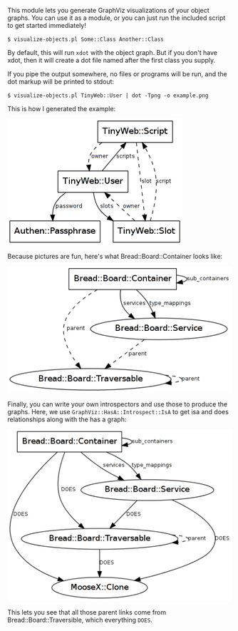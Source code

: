 This module lets you generate GraphViz visualizations of your object graphs.  You can use it as a module, or you can just run the included script to get started immediately!


    $ visualize-objects.pl Some::Class Another::Class

By default, this will run `xdot` with the object graph.  But if you
don't have xdot, then it will create a dot file named after the first
class you supply.

If you pipe the output somewhere, no files or programs will be run,
and the dot markup will be printed to stdout:

    $ visualize-objects.pl TinyWeb::User | dot -Tpng -o example.png

This is how I generated the example:

![example!](https://github.com/jrockway/graphviz-hasa/raw/master/example.png)

Because pictures are fun, here's what Bread::Board::Container looks
like:

![example2!](https://github.com/jrockway/graphviz-hasa/raw/master/example2.png)

Finally, you can write your own introspectors and use those to produce
the graphs.  Here, we use `GraphViz::HasA::Introspect::IsA` to get isa
and does relationships along with the has a graph:

![example3!](https://github.com/jrockway/graphviz-hasa/raw/master/example3.png)

This lets you see that all those parent links come from
Bread::Board::Traversible, which everything `DOES`.
